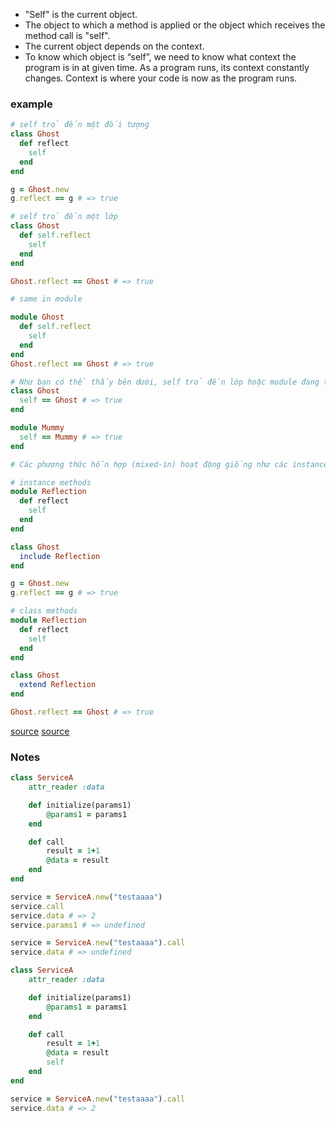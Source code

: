 - "Self" is the current object.
- The object to which a method is applied or the object which receives the method call is "self".
- The current object depends on the context.
- To know which object is “self”, we need to know what context the program is in at given time.
As a program runs, its context constantly changes. Context is where your code is now as the program runs.


### example
```ruby
# self trỏ đến một đối tượng
class Ghost
  def reflect
    self
  end
end

g = Ghost.new
g.reflect == g # => true
```


```ruby
# self trỏ đến một lớp
class Ghost
  def self.reflect
    self
  end
end

Ghost.reflect == Ghost # => true

# same in module

module Ghost
  def self.reflect
    self
  end
end
Ghost.reflect == Ghost # => true
```


```ruby
# Như bạn có thể thấy bên dưới, self trỏ đến lớp hoặc module đang trong quá trình khai báo.
class Ghost
  self == Ghost # => true
end

module Mummy
  self == Mummy # => true
end
```


```ruby
# Các phương thức hỗn hợp (mixed-in) hoạt động giống như các instance method hoặc class method bình thường khi nói đến self. Điều này thật ý nghĩa. Nếu không, mixin sẽ không thể tương tác với lớp bạn đã trộn nó vào.

# instance methods
module Reflection
  def reflect
    self
  end
end

class Ghost
  include Reflection
end

g = Ghost.new
g.reflect == g # => true

# class methods
module Reflection
  def reflect
    self
  end
end

class Ghost
  extend Reflection
end

Ghost.reflect == Ghost # => true
```

[source](https://viblo.asia/p/self-trong-ruby-la-gi-gGJ59xQ9lX2)
[source](https://anupamagadde.dev/post/625847760745332736/self-in-ruby)


### Notes

```ruby
class ServiceA
	attr_reader :data

	def initialize(params1)
		@params1 = params1
	end

	def call
		result = 1+1
		@data = result
	end
end

service = ServiceA.new("testaaaa")
service.call
service.data # => 2
service.params1 # => undefined

service = ServiceA.new("testaaaa").call
service.data # => undefined
```

```ruby
class ServiceA
	attr_reader :data

	def initialize(params1)
		@params1 = params1
	end

	def call
		result = 1+1
		@data = result
		self
	end
end

service = ServiceA.new("testaaaa").call
service.data # => 2
```
